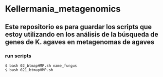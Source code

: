# Kellermania_metagenomics
## Este repositorio es para guardar los scripts que estoy utilizando en los análisis de la búsqueda de genes de K. agaves en metagenomas de agaves
### run scripts
    $ bash 02_btmapHMP.sh name_fungus
    $ bash 021_btmapHMP.sh
